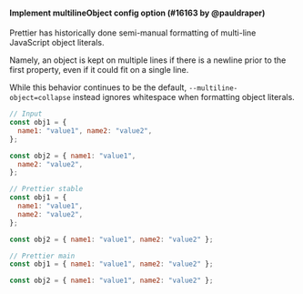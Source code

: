 #### Implement multilineObject config option (#16163 by @pauldraper)

Prettier has historically done semi-manual formatting of multi-line JavaScript object literals.

Namely, an object is kept on multiple lines if there is a newline prior to the first property, even if it could fit on a single line.

While this behavior continues to be the default, `--multiline-object=collapse` instead ignores whitespace when formatting object literals.

<!-- prettier-ignore -->
```js
// Input
const obj1 = {
  name1: "value1", name2: "value2",
};

const obj2 = { name1: "value1",
  name2: "value2",
};

// Prettier stable
const obj1 = {
  name1: "value1",
  name2: "value2",
};

const obj2 = { name1: "value1", name2: "value2" };

// Prettier main
const obj1 = { name1: "value1", name2: "value2" };

const obj2 = { name1: "value1", name2: "value2" };
```
